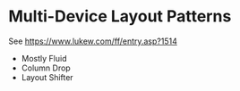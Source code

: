 # Multi-Device Layout Patterns

See https://www.lukew.com/ff/entry.asp?1514

- Mostly Fluid
- Column Drop
- Layout Shifter